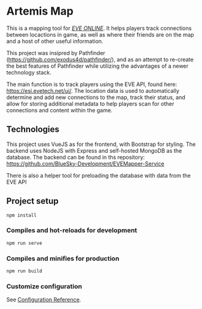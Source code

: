 # Artemis Map

This is a mapping tool for [*EVE ONLINE*](https://www.eveonline.com). It helps players track connections between locactions in game, as well as where their friends are on the map and a host of other useful information.

This project was insipred by Pathfinder (https://github.com/exodus4d/pathfinder/), and as an attempt to re-create the best features of Pathfinder while utilizing the advantages of a newer technology stack.

The main function is to track players using the EVE API, found here: https://esi.evetech.net/ui/. The location data is used to automatically determine and add new connections to the map, track their status, and allow for storing additional metadata to help players scan for other connections and content within the game.

## Technologies

This project uses VueJS as for the frontend, with Bootstrap for styling. The backend uses NodeJS with Express and self-hosted MongoDB as the database.
The backend can be found in ths repository: https://github.com/BlueSky-Development/EVEMapper-Service

There is also a helper tool for preloading the database with data from the EVE API

## Project setup
```
npm install
```

### Compiles and hot-reloads for development
```
npm run serve
```

### Compiles and minifies for production
```
npm run build
```

### Customize configuration
See [Configuration Reference](https://cli.vuejs.org/config/).
